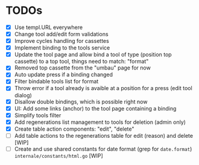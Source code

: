 # TODOs

- [x] Use templ.URL everywhere
- [x] Change tool add/edit form validations
- [x] Improve cycles handling for cassettes
- [x] Implement binding to the tools service
- [x] Update the tool page and allow bind a tool of type (position top cassette) to a top tool, things need to match: "format"
- [x] Removed top cassette from the "umbau" page for now
- [x] Auto update press if a binding changed
- [x] Filter bindable tools list for format
- [x] Throw error if a tool already is avaible at a position for a press (edit tool dialog)
- [x] Disallow double bindings, which is possible right now
- [x] UI: Add some links (anchor) to the tool page containing a binding
- [x] Simplify tools filter
- [x] Add regenerations list management to tools for deletion (admin only)
- [x] Create table action components: "edit", "delete"
- [ ] Add table actions to the regenerations table for edit (reason) and delete [WIP]
- [ ] Create and use shared constants for date format (grep for `date.format`) `internale/constants/html.go` [WIP]

